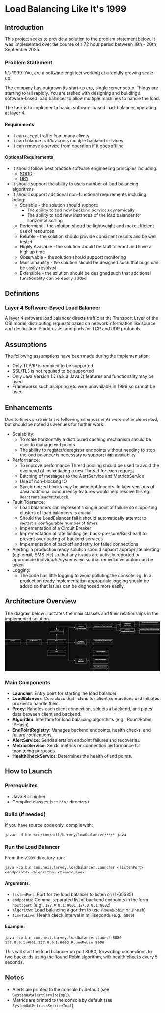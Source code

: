 # Load Balancing Like It's 1999

## Introduction
This project seeks to provide a solution to the problem statement below.  It was implemented over the course of a 72 hour period between 18th - 20th September 2025.

### Problem Statement
It’s 1999.  You, are a software engineer working at a rapidly growing scale-up.

The company has outgrown its start-up era, single server setup.  Things are starting to fail rapidly.  You are tasked with designing and building a software-based load balancer to allow multiple machines to handle the load.

The task is to implement a basic, software-based load-balancer, operating at layer 4.

#### Requirements
 -	It can accept traffic from many clients
 -	It can balance traffic across multiple backend services
 -	It can remove a service from operation if it goes offline
 
#### Optional Requirements
 - It should follow best practice software engineering principles including:
     - [SOLID](https://en.wikipedia.org/wiki/SOLID)
     - [DRY](https://en.wikipedia.org/wiki/Don%27t_repeat_yourself)
 - It should support the ability to use a number of load balancing algorithms
 - It should support additional non-functional requirements including being:
     - Scalable - the solution should support:
         - The ability to add new backend services dynamically
         - The ability to add new instances of the load balancer for horizontal scaling
     - Performant - the solution should be lightweight and make efficient use of resources
     - Reliable - the solution should provide consistent results and be well tested
     - Highly Available - the solution should be fault tolerant and have a high up time
     - Observable - the solution should support monitoring
     - Maintainability - the solution should be designed such that bugs can be easily resolved
     - Extensible - the solution should be designed such that additional functionality can be easily added
     
## Definitions
### Layer 4 Software-Based Load Balancer
A layer 4 software load balancer directs traffic at the Transport Layer of the OSI model, distributing requests based on network information like source and destination IP addresses and ports for TCP and UDP protocols
 
## Assumptions
The following assumptions have been made during the implementation:

- Only TCP/IP is required to be supported
- SSL/TLS is not required to be supported
- Only Java Version 1.2 (a.k.a Java 2) features and functionality may be used
- Frameworks such as Spring etc were unavailable in 1999 so cannot be used

## Enhancements
Due to time constraints the following enhancements were not implemented, but should be noted as avenues for further work:

- Scalability: 
    - To scale horizontally a distributed caching mechanism should be used to manage end points
    - The ability to register/deregister endpoints without needing to stop the load balancer is necessary to support high availabilty
- Performance:  
    - To improve performance Thread pooling should be used to avoid the overhead of instantiating a new Thread for each request
    - Batching of messages to the AlertService and MetricsService
    - Use of non-blocking IO
    - Synchronized blocks may become bottlenecks.  In later versions of Java additional concurrency features would help resolve this eg: `ReentrantReadWriteLock`.
- Fault Tolerance:
    - Load balancers can represent a single point of failure so supporting clusters of load balancers is crucial
    - Should the LoadBalancer fail it should automatically attempt to restart a configurable number of times
    - Implementation of a Circuit Breaker
    - Implementation of rate limiting (ie: back-pressure/Bulkhead) to prevent overloading of backend services
    - Implementation of backoff and retry for failed connections
- Alerting: a production ready solution should support appropriate alerting (eg: email, SMS etc) so that any issues are actively reported to appropriate individuals/systems etc so that remediative action can be taken
- Logging:
    - The code has little logging to avoid polluting the console log.  In a production ready implementation appropriate logging should be added so that issues can be diagnosed more easily.

## Architecture Overview
The diagram below illustrates the main classes and their relationships in the implemented solution.
![loadbalancer 1999 high level uml diagram](loadbalancer.drawio.png)

### Main Components
- **Launcher**: Entry point for starting the load balancer.
- **LoadBalancer**: Core class that listens for client connections and initiates proxies to handle them.
- **Proxy**: Handles each client connection, selects a backend, and pipes data between client and backend.
- **Algorithm**: Interface for load balancing algorithms (e.g., RoundRobin, IPHash).
- **EndPointRegistry**: Manages backend endpoints, health checks, and failure notifications.
- **AlertService**: Sends alerts on endpoint failures and recoveries.
- **MetricsService**: Sends metrics on connection performance for monitoring purposes.
- **HealthCheckService**: Determines the health of end points.

## How to Launch

### Prerequisites
- Java 8 or higher
- Compiled classes (see `bin/` directory)

### Build (if needed)
If you have source code only, compile with:

```
javac -d bin src/com/neil/harvey/loadbalancer/**/*.java
```

### Run the Load Balancer

From the `v1999` directory, run:

```
java -cp bin com.neil.harvey.loadbalancer.Launcher <listenPort> <endpoints> <algorithm> <timeToLive>
```

#### Arguments:
- `listenPort`: Port for the load balancer to listen on (1-65535)
- `endpoints`: Comma-separated list of backend endpoints in the form `host:port` (e.g., `127.0.0.1:9001,127.0.0.1:9002`)
- `algorithm`: Load balancing algorithm to use (`RoundRobin` or `IPHash`)
- `timeToLive`: Health check interval in milliseconds (e.g., `5000`)

#### Example:

```
java -cp bin com.neil.harvey.loadbalancer.Launch 8080 127.0.0.1:9001,127.0.0.1:9002 RoundRobin 5000
```

This will start the load balancer on port 8080, forwarding connections to two backends using the Round Robin algorithm, with health checks every 5 seconds.

## Notes
- Alerts are printed to the console by default (see `SystemOutAlertServiceImpl`).
- Metrics are printed to the console by default (see `SystemOutMetricsServiceImpl`).

